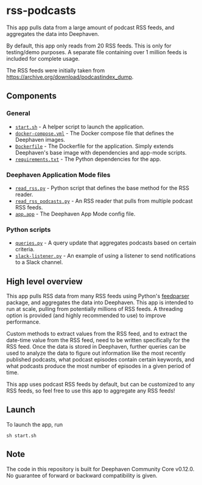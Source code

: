 # rss-podcasts

This app pulls data from a large amount of podcast RSS feeds, and aggregates the data into Deephaven.

By default, this app only reads from 20 RSS feeds. This is only for testing/demo purposes. A separate file containing over 1 million feeds is included for complete usage.

The RSS feeds were initially taken from https://archive.org/download/podcastindex_dump.

## Components

### General

* [`start.sh`](start.sh) - A helper script to launch the application.
* [`docker-compose.yml`](docker-compose.yml) - The Docker compose file that defines the Deephaven images.
* [`Dockerfile`](Dockerfile) - The Dockerfile for the application. Simply extends Deephaven's base image with dependencies and app-mode scripts.
* [`requirements.txt`](requirements.txt) - The Python dependencies for the app.

### Deephaven Application Mode files

* [`read_rss.py`](app.d/read_rss.py) - Python script that defines the base method for the RSS reader.
* [`read_rss_podcasts.py`](app.d/read_rss_podcasts.py) - An RSS reader that pulls from multiple podcast RSS feeds.
* [`app.app`](app.d/app.app) - The Deephaven App Mode config file.

### Python scripts

* [`queries.py`](python-scripts/queries.py) - A query update that aggregates podcasts based on certain criteria.
* [`slack-listener.py`](python-scripts/slack-listener.py) - An example of using a listener to send notifications to a Slack channel.

## High level overview

This app pulls RSS data from many RSS feeds using Python's [feedparser](https://pypi.org/project/feedparser/) package, and aggregates the data into Deephaven. This app is intended to run at scale, pulling from potentially millions of RSS feeds. A threading option is provided (and highly recommended to use) to improve performance.

Custom methods to extract values from the RSS feed, and to extract the date-time value from the RSS feed, need to be written specifically for the RSS feed. Once the data is stored in Deephaven, further queries can be used to analyze the data to figure out information like the most recently published podcasts, what podcast episodes contain certain keywords, and what podcasts produce the most number of episodes in a given period of time.

This app uses podcast RSS feeds by default, but can be customized to any RSS feeds, so feel free to use this app to aggregate any RSS feeds!

## Launch

To launch the app, run

```
sh start.sh
```

## Note

The code in this repository is built for Deephaven Community Core v0.12.0. No guarantee of forward or backward compatibility is given.

